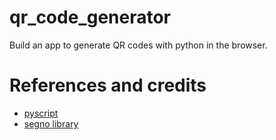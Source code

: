 # qr_code_generator
Build an app to generate QR codes with python in the browser.

# References and credits
- [pyscript](https://pyscript.net/)
- [segno library](https://segno.readthedocs.io/en/latest/)
